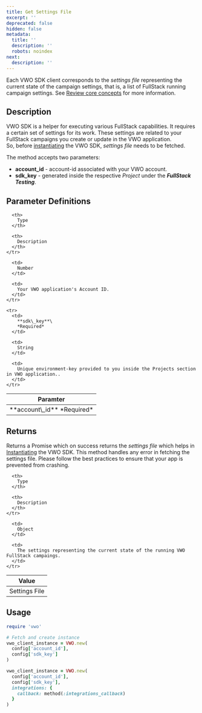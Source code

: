 ```yaml
---
title: Get Settings File
excerpt: ''
deprecated: false
hidden: false
metadata:
  title: ''
  description: ''
  robots: noindex
next:
  description: ''
---
```

Each VWO SDK client corresponds to the *settings file* representing the current state of the campaign settings, that is, a list of FullStack running campaign settings. See [Review core concepts](https://developers.vwo.com/docs/core-concepts) for more information.

## Description

VWO SDK is a helper for executing various FullStack capabilities. It requires a certain set of settings for its work. These settings are related to your FullStack campaigns you create or update in the VWO application.\
So, before [instantiating](https://developers.vwo.com/docs/ruby-launch) the VWO SDK, *settings file* needs to be fetched.

The method accepts two parameters:

* **account\_id** - account-id associated with your VWO account.
* **sdk\_key** - generated inside the respective *Project* under the ***FullStack Testing***.

## Parameter Definitions

<Table align={["left","left","left"]}>
  <thead>
    <tr>
      <th>
        Paramter
      </th>

      <th>
        Type
      </th>

      <th>
        Description
      </th>
    </tr>
  </thead>

  <tbody>
    <tr>
      <td>
        **account\_id**
        *Required*
      </td>

      <td>
        Number
      </td>

      <td>
        Your VWO application's Account ID.
      </td>
    </tr>

    <tr>
      <td>
        **sdk\_key**\
        *Required*
      </td>

      <td>
        String
      </td>

      <td>
        Unique environment-key provided to you inside the Projects section in VWO application..
      </td>
    </tr>
  </tbody>
</Table>

## Returns

Returns a Promise which on success returns the *settings file* which helps in [Instantiating](https://developers.vwo.com/docs/ruby-launch) the VWO SDK. This method handles any error in fetching the settings file. Please follow the best practices to ensure that your app is prevented from crashing.

<Table align={["left","left","left"]}>
  <thead>
    <tr>
      <th>
        Value
      </th>

      <th>
        Type
      </th>

      <th>
        Description
      </th>
    </tr>
  </thead>

  <tbody>
    <tr>
      <td>
        Settings File
      </td>

      <td>
        Object
      </td>

      <td>
        The settings representing the current state of the running VWO FullStack campaings.
      </td>
    </tr>
  </tbody>
</Table>

## Usage

```ruby
require 'vwo'

# Fetch and create instance
vwo_client_instance = VWO.new(
  config['account_id'],
  config['sdk_key']
)

vwo_client_instance = VWO.new(
  config['account_id'],
  config['sdk_key'],
  integrations: {
    callback: method(:integrations_callback)
  }
)
```
